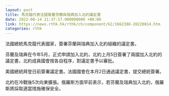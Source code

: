 ```yaml
---
layout: post
title: 馬克龍代表法國簽署芬蘭與瑞典加入北約議定書
date: 2022-08-14 21:37:17.000000000 +08:00
link: https://news.rthk.hk/rthk/ch/component/k2/1662388-20220814.htm
categories: rthk
---
```


法國總統馬克龍代表國家，簽署芬蘭與瑞典加入北約組織的議定書。

芬蘭及瑞典在今年5月，正式申請加入北約，北約上月5日簽署了兩國加入北約的議定書，北約成員國會按各自程序，對議定書予以審批。

美國總統拜登日前簽署議定書。法國國會在本月2日通過議定書，提交總統簽署。

北約在冷戰後5次向東擴張。俄羅斯方面早前表示，若芬蘭及瑞典加入北約，俄羅斯將採取適當措施確保安全。
